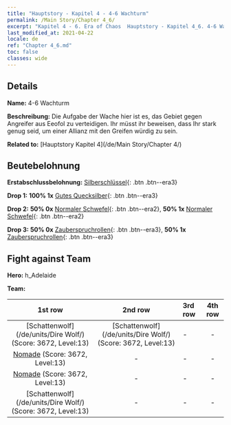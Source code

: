 ```yaml
---
title: "Hauptstory - Kapitel 4 - 4-6 Wachturm"
permalink: /Main Story/Chapter 4_6/
excerpt: "Kapitel 4 - 6. Era of Chaos  Hauptstory - Kapitel 4_6. 4-6 Wachturm"
last_modified_at: 2021-04-22
locale: de
ref: "Chapter 4_6.md"
toc: false
classes: wide
---
```


## Details

 **Name:** 4-6 Wachturm

 **Beschreibung:** Die Aufgabe der Wache hier ist es, das Gebiet gegen Angreifer aus Eeofol zu verteidigen. Ihr müsst ihr beweisen, dass Ihr stark genug seid, um einer Allianz mit den Greifen würdig zu sein.

 **Related to:** [Hauptstory Kapitel 4](/de/Main Story/Chapter 4/)

## Beutebelohnung

 **Erstabschlussbelohnung:** [Silberschlüssel](/ItemsDE/con_693/){: .btn .btn--era3}

 **Drop 1:** **100% 1x** [Gutes Quecksilber](/ItemsDE/mat_14/){: .btn .btn--era3}

 **Drop 2:** **50% 0x** [Normaler Schwefel](/ItemsDE/mat_9/){: .btn .btn--era2}, **50% 1x** [Normaler Schwefel](/ItemsDE/mat_9/){: .btn .btn--era2}

 **Drop 3:** **50% 0x** [Zauberspruchrollen](/ItemsDE/con_694/){: .btn .btn--era3}, **50% 1x** [Zauberspruchrollen](/ItemsDE/con_694/){: .btn .btn--era3}


## Fight against Team
 **Hero:** h_Adelaide

 **Team:**


  | 1st row | 2nd row | 3rd row | 4th row |
  |:----:|:----:|:----|:----:|
  | [Schattenwolf](/de/units/Dire Wolf/) (Score: 3672, Level:13)  | [Schattenwolf](/de/units/Dire Wolf/) (Score: 3672, Level:13)  | - | - |
  | [Nomade](/de/units/Nomad/) (Score: 3672, Level:13)  | - | - | - |
  | [Nomade](/de/units/Nomad/) (Score: 3672, Level:13)  | - | - | - |
  | [Schattenwolf](/de/units/Dire Wolf/) (Score: 3672, Level:13)  | - | - | - |


